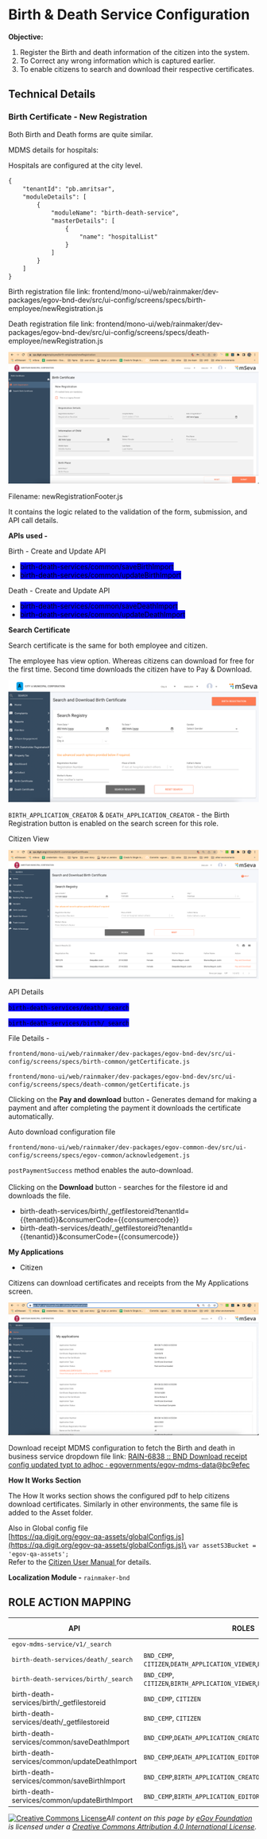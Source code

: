 # Birth & Death Service Configuration

**Objective:**

1. Register the Birth and death information of the citizen into the system.
2. To Correct any wrong information which is captured earlier.
3. To enable citizens to search and download their respective certificates.

## **Technical Details**

### **Birth Certificate - New Registration**

Both Birth and Death forms are quite similar.

MDMS details for hospitals:

Hospitals are configured at the city level.

```
{
    "tenantId": "pb.amritsar",
    "moduleDetails": [
        {
            "moduleName": "birth-death-service",
            "masterDetails": [
                {
                    "name": "hospitalList"
                }
            ]
        }
    ]
}
```

Birth registration file link: frontend/mono-ui/web/rainmaker/dev-packages/egov-bnd-dev/src/ui-config/screens/specs/birth-employee/newRegistration.js

Death registration file link: frontend/mono-ui/web/rainmaker/dev-packages/egov-bnd-dev/src/ui-config/screens/specs/death-employee/newRegistration.js

![](<../../../../.gitbook/assets/image (111).png>)

Filename: newRegistrationFooter.js

It contains the logic related to the validation of the form, submission, and API call details.

**APIs** **used -**

Birth - Create and Update API

* <mark style="background-color:blue;">birth-death-services/common/saveBirthImport</mark>
* <mark style="background-color:blue;">birth-death-services/common/updateBirthImport</mark>

Death - Create and Update API

* <mark style="background-color:blue;">birth-death-services/common/saveDeathImport</mark>
* <mark style="background-color:blue;">birth-death-services/common/updateDeathImport</mark>

**Search Certificate**

Search certificate is the same for both employee and citizen.

The employee has view option. Whereas citizens can download for free for the first time. Second time downloads the citizen have to Pay & Download.&#x20;

![](<../../../../.gitbook/assets/image (315).png>)

`BIRTH_APPLICATION_CREATOR` & `DEATH_APPLICATION_CREATOR` - the Birth Registration button is enabled on the search screen for this role.

Citizen View

![](<../../../../.gitbook/assets/image (75).png>)

API Details

<mark style="background-color:blue;">`birth-death-services/death/_search`</mark>

<mark style="background-color:blue;">`birth-death-services/birth/_search`</mark>

File Details -&#x20;

```
frontend/mono-ui/web/rainmaker/dev-packages/egov-bnd-dev/src/ui-config/screens/specs/birth-common/getCertificate.js
```

```
frontend/mono-ui/web/rainmaker/dev-packages/egov-bnd-dev/src/ui-config/screens/specs/death-common/getCertificate.js
```

Clicking on the **Pay and download** button **-** Generates demand for making a payment and after completing the payment it downloads the certificate automatically.

Auto download configuration file&#x20;

```
frontend/mono-ui/web/rainmaker/dev-packages/egov-common-dev/src/ui-config/screens/specs/egov-common/acknowledgement.js
```

`postPaymentSuccess` method enables the auto-download.\
\
Clicking on the **Download** button - searches for the filestore id and downloads the file.

* birth-death-services/birth/\_getfilestoreid?tenantId=\{{tenantid\}}\&consumerCode=\{{consumercode\}}
* birth-death-services/death/\_getfilestoreid?tenantId=\{{tenantid\}}\&consumerCode=\{{consumercode\}}

**My Applications**

* Citizen

Citizens can download certificates and receipts from the My Applications screen.

![](<../../../../.gitbook/assets/image (335).png>)

Download receipt MDMS configuration to fetch the Birth and death in business service dropdown file link: [<img src="https://github.com/fluidicon.png" alt="" data-size="line">RAIN-6838 :: BND Download receipt config updated typt to adhoc · egovernments/egov-mdms-data@bc9efec](https://github.com/egovernments/egov-mdms-data/commit/bc9efec16a8c61e341e24be6a387939e36937675)

**How It Works Section**

The How It works section shows the configured pdf to help citizens download certificates. Similarly in other environments, the same file is added to the Asset folder.

Also in Global config file\
[https://qa.digit.org/egov-qa-assets/globalConfigs.js](https://qa.digit.org/egov-qa-assets/globalConfigs.js)\
`var assetS3Bucket = 'egov-qa-assets';`\
Refer to the [Citizen User Manual ](../birth-and-death-user-manual/birth-and-death-citizen-user-manual.md)for details.

**Localization Module -** `rainmaker-bnd`

## **ROLE ACTION MAPPING**

| **API**                                       | **ROLES**                                                                   | **ACTION ID** |
| --------------------------------------------- | --------------------------------------------------------------------------- | ------------- |
| `egov-mdms-service/v1/_search`                |                                                                             | `954`         |
| `birth-death-services/death/_search`          | `BND_CEMP`, `CITIZEN`,`DEATH_APPLICATION_VIEWER`,`DEATH_APPLICATION_EDITOR` |               |
| `birth-death-services/birth/_search`          | `BND_CEMP`, `CITIZEN`,`BIRTH_APPLICATION_VIEWER`,`BIRTH_APPLICATION_EDITOR` |               |
| birth-death-services/birth/\_getfilestoreid   | `BND_CEMP`, `CITIZEN`                                                       |               |
| birth-death-services/death/\_getfilestoreid   | `BND_CEMP`, `CITIZEN`                                                       |               |
| birth-death-services/common/saveDeathImport   | `BND_CEMP`,`DEATH_APPLICATION_CREATOR`                                      |               |
| birth-death-services/common/updateDeathImport | `BND_CEMP`,`DEATH_APPLICATION_EDITOR`                                       |               |
| birth-death-services/common/saveBirthImport   | `BND_CEMP`,`BIRTH_APPLICATION_CREATOR`                                      |               |
| birth-death-services/common/updateBirthImport | `BND_CEMP`,`BIRTH_APPLICATION_EDITOR`                                       |               |

&#x20;[![Creative Commons License](https://i.creativecommons.org/l/by/4.0/80x15.png)](http://creativecommons.org/licenses/by/4.0/)_All content on this page by_ [_eGov Foundation_ ](https://egov.org.in/)_is licensed under a_ [_Creative Commons Attribution 4.0 International License_](http://creativecommons.org/licenses/by/4.0/)_._
